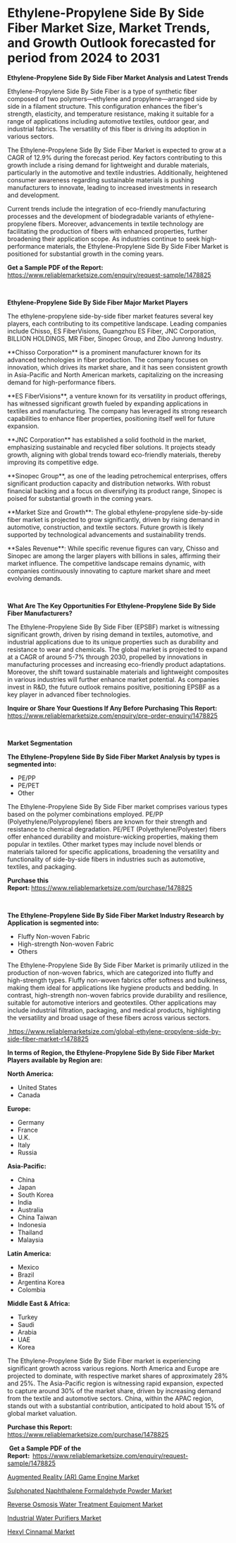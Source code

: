 <p><h1>Ethylene-Propylene Side By Side Fiber Market Size, Market Trends, and Growth Outlook forecasted for period from 2024 to 2031</h1></p><p><strong>Ethylene-Propylene Side By Side Fiber Market Analysis and Latest Trends</strong></p>
<p><p>Ethylene-Propylene Side By Side Fiber is a type of synthetic fiber composed of two polymers—ethylene and propylene—arranged side by side in a filament structure. This configuration enhances the fiber's strength, elasticity, and temperature resistance, making it suitable for a range of applications including automotive textiles, outdoor gear, and industrial fabrics. The versatility of this fiber is driving its adoption in various sectors.</p><p>The Ethylene-Propylene Side By Side Fiber Market is expected to grow at a CAGR of 12.9% during the forecast period. Key factors contributing to this growth include a rising demand for lightweight and durable materials, particularly in the automotive and textile industries. Additionally, heightened consumer awareness regarding sustainable materials is pushing manufacturers to innovate, leading to increased investments in research and development.</p><p>Current trends include the integration of eco-friendly manufacturing processes and the development of biodegradable variants of ethylene-propylene fibers. Moreover, advancements in textile technology are facilitating the production of fibers with enhanced properties, further broadening their application scope. As industries continue to seek high-performance materials, the Ethylene-Propylene Side By Side Fiber Market is positioned for substantial growth in the coming years.</p></p>
<p><strong>Get a Sample PDF of the Report:&nbsp;</strong> <a href="https://www.reliablemarketsize.com/enquiry/request-sample/1478825?utm_campaign=1127&utm_medium=2&utm_source=Github&utm_content=ia&utm_term=28092024&utm_id=ethylene-propylene-side-by-side-fiber">https://www.reliablemarketsize.com/enquiry/request-sample/1478825</a></p>
<p>&nbsp;</p>
<p><strong>Ethylene-Propylene Side By Side Fiber Major Market Players</strong></p>
<p><p>The ethylene-propylene side-by-side fiber market features several key players, each contributing to its competitive landscape. Leading companies include Chisso, ES FiberVisions, Guangzhou ES Fiber, JNC Corporation, BILLION HOLDINGS, MR Fiber, Sinopec Group, and Zibo Junrong Industry.</p><p>**Chisso Corporation** is a prominent manufacturer known for its advanced technologies in fiber production. The company focuses on innovation, which drives its market share, and it has seen consistent growth in Asia-Pacific and North American markets, capitalizing on the increasing demand for high-performance fibers.</p><p>**ES FiberVisions**, a venture known for its versatility in product offerings, has witnessed significant growth fueled by expanding applications in textiles and manufacturing. The company has leveraged its strong research capabilities to enhance fiber properties, positioning itself well for future expansion.</p><p>**JNC Corporation** has established a solid foothold in the market, emphasizing sustainable and recycled fiber solutions. It projects steady growth, aligning with global trends toward eco-friendly materials, thereby improving its competitive edge.</p><p>**Sinopec Group**, as one of the leading petrochemical enterprises, offers significant production capacity and distribution networks. With robust financial backing and a focus on diversifying its product range, Sinopec is poised for substantial growth in the coming years.</p><p>**Market Size and Growth**: The global ethylene-propylene side-by-side fiber market is projected to grow significantly, driven by rising demand in automotive, construction, and textile sectors. Future growth is likely supported by technological advancements and sustainability trends.</p><p>**Sales Revenue**: While specific revenue figures can vary, Chisso and Sinopec are among the larger players with billions in sales, affirming their market influence. The competitive landscape remains dynamic, with companies continuously innovating to capture market share and meet evolving demands.</p></p>
<p>&nbsp;</p>
<p><strong>What Are The Key Opportunities For Ethylene-Propylene Side By Side Fiber Manufacturers?</strong></p>
<p><p>The Ethylene-Propylene Side By Side Fiber (EPSBF) market is witnessing significant growth, driven by rising demand in textiles, automotive, and industrial applications due to its unique properties such as durability and resistance to wear and chemicals. The global market is projected to expand at a CAGR of around 5-7% through 2030, propelled by innovations in manufacturing processes and increasing eco-friendly product adaptations. Moreover, the shift toward sustainable materials and lightweight composites in various industries will further enhance market potential. As companies invest in R&D, the future outlook remains positive, positioning EPSBF as a key player in advanced fiber technologies.</p></p>
<p><strong>Inquire or Share Your Questions If Any Before Purchasing This Report:</strong> <a href="https://www.reliablemarketsize.com/enquiry/pre-order-enquiry/1478825?utm_campaign=1127&utm_medium=2&utm_source=Github&utm_content=ia&utm_term=28092024&utm_id=ethylene-propylene-side-by-side-fiber">https://www.reliablemarketsize.com/enquiry/pre-order-enquiry/1478825</a></p>
<p>&nbsp;</p>
<p><strong>Market Segmentation</strong></p>
<p><strong>The Ethylene-Propylene Side By Side Fiber Market Analysis by types is segmented into:</strong></p>
<p><ul><li>PE/PP</li><li>PE/PET</li><li>Other</li></ul></p>
<p><p>The Ethylene-Propylene Side By Side Fiber market comprises various types based on the polymer combinations employed. PE/PP (Polyethylene/Polypropylene) fibers are known for their strength and resistance to chemical degradation. PE/PET (Polyethylene/Polyester) fibers offer enhanced durability and moisture-wicking properties, making them popular in textiles. Other market types may include novel blends or materials tailored for specific applications, broadening the versatility and functionality of side-by-side fibers in industries such as automotive, textiles, and packaging.</p></p>
<p><strong>Purchase this Report:&nbsp;</strong><a href="https://www.reliablemarketsize.com/purchase/1478825?utm_campaign=1127&utm_medium=2&utm_source=Github&utm_content=ia&utm_term=28092024&utm_id=ethylene-propylene-side-by-side-fiber">https://www.reliablemarketsize.com/purchase/1478825</a></p>
<p>&nbsp;</p>
<p><strong>The Ethylene-Propylene Side By Side Fiber Market Industry Research by Application is segmented into:</strong></p>
<p><ul><li>Fluffy Non-woven Fabric</li><li>High-strength Non-woven Fabric</li><li>Others</li></ul></p>
<p><p>The Ethylene-Propylene Side By Side Fiber Market is primarily utilized in the production of non-woven fabrics, which are categorized into fluffy and high-strength types. Fluffy non-woven fabrics offer softness and bulkiness, making them ideal for applications like hygiene products and bedding. In contrast, high-strength non-woven fabrics provide durability and resilience, suitable for automotive interiors and geotextiles. Other applications may include industrial filtration, packaging, and medical products, highlighting the versatility and broad usage of these fibers across various sectors.</p></p>
<p><a href="https://www.reliablemarketsize.com/global-ethylene-propylene-side-by-side-fiber-market-r1478825?utm_campaign=1127&utm_medium=2&utm_source=Github&utm_content=ia&utm_term=28092024&utm_id=ethylene-propylene-side-by-side-fiber">&nbsp;https://www.reliablemarketsize.com/global-ethylene-propylene-side-by-side-fiber-market-r1478825</a></p>
<p><strong>In terms of Region, the Ethylene-Propylene Side By Side Fiber Market Players available by Region are:</strong></p>
<p>
    <p> <strong> North America: </strong>
        <ul>
            <li>United States</li>
            <li>Canada</li>
        </ul>
        </p> 
    <p> <strong> Europe: </strong>
        <ul>
            <li>Germany</li>
            <li>France</li>
            <li>U.K.</li>
            <li>Italy</li>
            <li>Russia</li>
        </ul>
        </p> 
    <p> <strong> Asia-Pacific: </strong>
        <ul>
            <li>China</li>
            <li>Japan</li>
            <li>South Korea</li>
            <li>India</li>
            <li>Australia</li>
            <li>China Taiwan</li>
            <li>Indonesia</li>
            <li>Thailand</li>
            <li>Malaysia</li>
        </ul>
        </p> 
    <p> <strong> Latin America: </strong>
        <ul>
            <li>Mexico</li>
            <li>Brazil</li>
            <li>Argentina Korea</li>
            <li>Colombia</li>
        </ul>
        </p> 
    <p> <strong> Middle East & Africa: </strong>
        <ul>
            <li>Turkey</li>
            <li>Saudi</li>
            <li>Arabia</li>
            <li>UAE</li>
            <li>Korea</li>
        </ul>
    </p>
    </p>
<p><p>The Ethylene-Propylene Side By Side Fiber market is experiencing significant growth across various regions. North America and Europe are projected to dominate, with respective market shares of approximately 28% and 25%. The Asia-Pacific region is witnessing rapid expansion, expected to capture around 30% of the market share, driven by increasing demand from the textile and automotive sectors. China, within the APAC region, stands out with a substantial contribution, anticipated to hold about 15% of global market valuation.</p></p>
<p><strong>Purchase this Report: </strong><a href="https://www.reliablemarketsize.com/purchase/1478825?utm_campaign=1127&utm_medium=2&utm_source=Github&utm_content=ia&utm_term=28092024&utm_id=ethylene-propylene-side-by-side-fiber">https://www.reliablemarketsize.com/purchase/1478825</a></p>
<p>&nbsp;<strong>Get a Sample PDF of the Report:&nbsp;&nbsp;</strong><a href="https://www.reliablemarketsize.com/enquiry/request-sample/1478825?utm_campaign=1127&utm_medium=2&utm_source=Github&utm_content=ia&utm_term=28092024&utm_id=ethylene-propylene-side-by-side-fiber">https://www.reliablemarketsize.com/enquiry/request-sample/1478825</a></p>
<p><strong></strong></p>
<p><p><a href="https://github.com/RoccoManning/Market-Research-Report-List-7/blob/main/augmented-reality-ar-game-engine-market.md?utm_campaign=1127&utm_medium=2&utm_source=Github&utm_content=ia&utm_term=28092024&utm_id=ethylene-propylene-side-by-side-fiber">Augmented Reality (AR) Game Engine Market</a></p><p><a href="https://www.linkedin.com/pulse/sulphonated-naphthalene-formaldehyde-powder-market--x0qzf?utm_campaign=1127&utm_medium=2&utm_source=Github&utm_content=ia&utm_term=28092024&utm_id=ethylene-propylene-side-by-side-fiber">Sulphonated Naphthalene Formaldehyde Powder Market</a></p><p><a href="https://issuu.com/reportprime-2/docs/reverse-osmosis-water-treatment-equ_f35b7de85c4700?utm_campaign=1127&utm_medium=2&utm_source=Github&utm_content=ia&utm_term=28092024&utm_id=ethylene-propylene-side-by-side-fiber">Reverse Osmosis Water Treatment Equipment Market</a></p><p><a href="https://issuu.com/reportprime-2/docs/industrial-water-purifiers-market-s_a7ac978ea1e034?utm_campaign=1127&utm_medium=2&utm_source=Github&utm_content=ia&utm_term=28092024&utm_id=ethylene-propylene-side-by-side-fiber">Industrial Water Purifiers Market</a></p><p><a href="https://www.linkedin.com/pulse/hexyl-cinnamal-market-size-type-purity-less-than-97purity-more-mjr1f?utm_campaign=1127&utm_medium=2&utm_source=Github&utm_content=ia&utm_term=28092024&utm_id=ethylene-propylene-side-by-side-fiber">Hexyl Cinnamal Market</a></p></p>